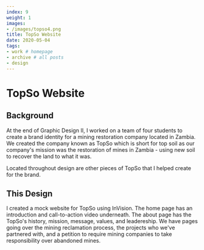```yaml
---
index: 9
weight: 1
images:
- /images/topso4.png
title: TopSo Website
date: 2020-05-04
tags:
- work # homepage
- archive # all posts
- design
---
```


# TopSo Website

## Background
At the end of Graphic Design II, I worked on a team of four students to create a brand identity for a mining restoration company located in Zambia. We created the company known as TopSo which is short for top soil as our company's mission was the restoration of mines in Zambia - using new soil to recover the land to what it was.

Located throughout design are other pieces of TopSo that I helped create for the brand.

## This Design

I created a mock website for TopSo using InVision. The home page has an introduction and call-to-action video underneath. The about page has the TopSo's history, mission, message, values, and leadereship. We have pages going over the mining reclamation process, the projects who we've partnered with, and a petition to require mining companies to take responsibility over abandoned mines.